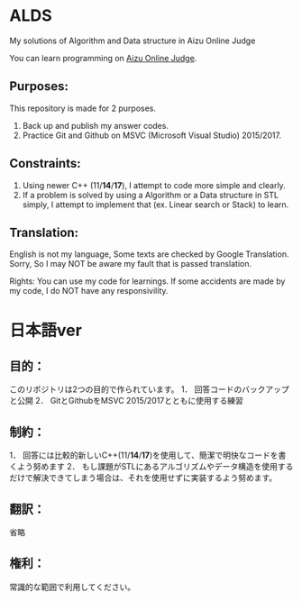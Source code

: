 # ALDS
My solutions of Algorithm and Data structure in Aizu Online Judge

You can learn programming on [Aizu Online Judge](http://judge.u-aizu.ac.jp/onlinejudge/index.jsp ). 


## Purposes:
This repository is made for 2 purposes.
1. Back up and publish my answer codes.
2. Practice Git and Github on MSVC (Microsoft Visual Studio) 2015/2017.

## Constraints:
1. Using newer C++ (11/**14**/**17**), I attempt to code more simple and clearly.
2. If a problem is solved by using a Algorithm or a Data structure in STL simply,
  I attempt to implement that (ex. Linear search or Stack) to learn.

## Translation:
English is not my language, Some texts are checked by Google Translation. 
Sorry, So I may NOT be aware my fault  that is passed translation.

Rights:
You can use my code for learnings.
If some accidents are made by my code, I do NOT have any responsivility. 



# 日本語ver

## 目的：
このリポジトリは2つの目的で作られています。
1． 回答コードのバックアップと公開
2． GitとGithubをMSVC 2015/2017とともに使用する練習

## 制約：
1． 回答には比較的新しいC++(11/**14**/**17**)を使用して、簡潔で明快なコードを書くよう努めます
2． もし課題がSTLにあるアルゴリズムやデータ構造を使用するだけで解決できてしまう場合は、それを使用せずに実装するよう努めます。

## 翻訳：
省略

## 権利：
常識的な範囲で利用してください。
